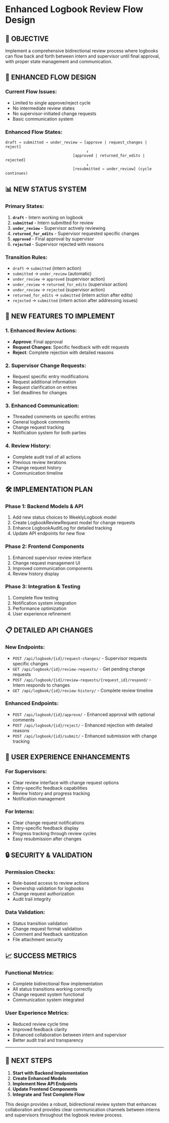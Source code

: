 # Enhanced Logbook Review Flow Design

## 🎯 **OBJECTIVE**
Implement a comprehensive bidirectional review process where logbooks can flow back and forth between intern and supervisor until final approval, with proper state management and communication.

## 🔄 **ENHANCED FLOW DESIGN**

### **Current Flow Issues:**
- Limited to single approve/reject cycle
- No intermediate review states
- No supervisor-initiated change requests
- Basic communication system

### **Enhanced Flow States:**
```
draft → submitted → under_review → [approve | request_changes | reject]
                                    ↓
                              [approved | returned_for_edits | rejected]
                                    ↓
                              [resubmitted → under_review] (cycle continues)
```

## 📊 **NEW STATUS SYSTEM**

### **Primary States:**
1. **`draft`** - Intern working on logbook
2. **`submitted`** - Intern submitted for review
3. **`under_review`** - Supervisor actively reviewing
4. **`returned_for_edits`** - Supervisor requested specific changes
5. **`approved`** - Final approval by supervisor
6. **`rejected`** - Supervisor rejected with reasons

### **Transition Rules:**
- `draft` → `submitted` (intern action)
- `submitted` → `under_review` (automatic)
- `under_review` → `approved` (supervisor action)
- `under_review` → `returned_for_edits` (supervisor action)
- `under_review` → `rejected` (supervisor action)
- `returned_for_edits` → `submitted` (intern action after edits)
- `rejected` → `submitted` (intern action after addressing issues)

## 🔧 **NEW FEATURES TO IMPLEMENT**

### **1. Enhanced Review Actions:**
- **Approve**: Final approval
- **Request Changes**: Specific feedback with edit requests
- **Reject**: Complete rejection with detailed reasons

### **2. Supervisor Change Requests:**
- Request specific entry modifications
- Request additional information
- Request clarification on entries
- Set deadlines for changes

### **3. Enhanced Communication:**
- Threaded comments on specific entries
- General logbook comments
- Change request tracking
- Notification system for both parties

### **4. Review History:**
- Complete audit trail of all actions
- Previous review iterations
- Change request history
- Communication timeline

## 🛠 **IMPLEMENTATION PLAN**

### **Phase 1: Backend Models & API**
1. Add new status choices to WeeklyLogbook model
2. Create LogbookReviewRequest model for change requests
3. Enhance LogbookAuditLog for detailed tracking
4. Update API endpoints for new flow

### **Phase 2: Frontend Components**
1. Enhanced supervisor review interface
2. Change request management UI
3. Improved communication components
4. Review history display

### **Phase 3: Integration & Testing**
1. Complete flow testing
2. Notification system integration
3. Performance optimization
4. User experience refinement

## 📋 **DETAILED API CHANGES**

### **New Endpoints:**
- `POST /api/logbook/{id}/request-changes/` - Supervisor requests specific changes
- `GET /api/logbook/{id}/review-requests/` - Get pending change requests
- `POST /api/logbook/{id}/review-requests/{request_id}/respond/` - Intern responds to changes
- `GET /api/logbook/{id}/review-history/` - Complete review timeline

### **Enhanced Endpoints:**
- `POST /api/logbook/{id}/approve/` - Enhanced approval with optional comments
- `POST /api/logbook/{id}/reject/` - Enhanced rejection with detailed reasons
- `POST /api/logbook/{id}/submit/` - Enhanced submission with change tracking

## 🎨 **USER EXPERIENCE ENHANCEMENTS**

### **For Supervisors:**
- Clear review interface with change request options
- Entry-specific feedback capabilities
- Review history and progress tracking
- Notification management

### **For Interns:**
- Clear change request notifications
- Entry-specific feedback display
- Progress tracking through review cycles
- Easy resubmission after changes

## 🔒 **SECURITY & VALIDATION**

### **Permission Checks:**
- Role-based access to review actions
- Ownership validation for logbooks
- Change request authorization
- Audit trail integrity

### **Data Validation:**
- Status transition validation
- Change request format validation
- Comment and feedback sanitization
- File attachment security

## 📈 **SUCCESS METRICS**

### **Functional Metrics:**
- Complete bidirectional flow implementation
- All status transitions working correctly
- Change request system functional
- Communication system integrated

### **User Experience Metrics:**
- Reduced review cycle time
- Improved feedback clarity
- Enhanced collaboration between intern and supervisor
- Better audit trail and transparency

---

## 🚀 **NEXT STEPS**

1. **Start with Backend Implementation**
2. **Create Enhanced Models**
3. **Implement New API Endpoints**
4. **Update Frontend Components**
5. **Integrate and Test Complete Flow**

This design provides a robust, bidirectional review system that enhances collaboration and provides clear communication channels between interns and supervisors throughout the logbook review process.
